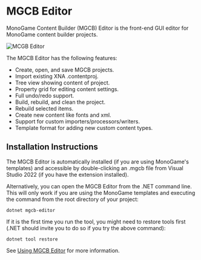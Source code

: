 # MGCB Editor

MonoGame Content Builder (MGCB) Editor is the front-end GUI editor for MonoGame content builder projects.

![MCGB Editor](~/images/MGCB-editor.png)

The MGCB Editor has the following features:

* Create, open, and save MGCB projects.
* Import existing XNA .contentproj.
* Tree view showing content of project.
* Property grid for editing content settings.
* Full undo/redo support.
* Build, rebuild, and clean the project.
* Rebuild selected items.
* Create new content like fonts and xml.
* Support for custom importers/processors/writers.
* Template format for adding new custom content types.

## Installation Instructions

The MGCB Editor is automatically installed (if you are using MonoGame's templates) and accessible by double-clicking an .mgcb file from Visual Studio 2022 (if you have the extension installed).

Alternatively, you can open the MGCB Editor from the .NET command line. This will only work if you are using the MonoGame templates and executing the command from the root directory of your project:

```
dotnet mgcb-editor
```

If it is the first time you run the tool, you might need to restore tools first (.NET should invite you to do so if you try the above command):

```
dotnet tool restore
```

See [Using MGCB Editor](~/articles/content/using_mgcb_editor.md) for more information.
